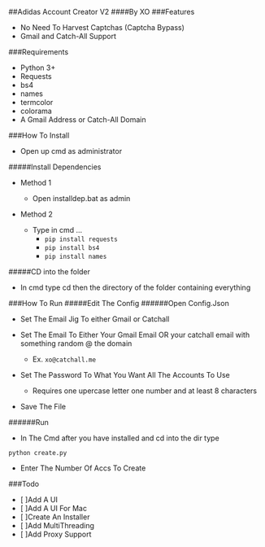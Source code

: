 ##Adidas Account Creator V2
####By XO
###Features
- No Need To Harvest Captchas  (Captcha Bypass)
- Gmail and Catch-All Support 

###Requirements
- Python 3+
- Requests
- bs4 
- names 
- termcolor 
- colorama
- A Gmail Address or Catch-All Domain

###How To Install
- Open up cmd as administrator 

#####Install Dependencies
+ Method 1
	                
	- Open installdep.bat as admin 
	                
+ Method 2
                
	- Type in cmd ...
		- `pip install requests `
		- `pip install bs4`
		- `pip install names`
                

#####CD into the folder
+ In cmd type cd then the directory of the folder containing everything

###How To Run
#####Edit The Config
######Open Config.Json
+ Set The Email Jig To either Gmail or Catchall
                
+ Set The Email To Either Your Gmail Email OR your catchall email with something random @ the domain
	+ Ex. `xo@catchall.me`
                

+ Set The Password To What You Want All The Accounts To Use
                
	 + Requires one upercase letter one number and at least 8 characters 
                

+ Save The File

######Run



- In The Cmd after you have installed and cd into the dir type 

`python create.py`

- Enter The Number Of Accs To Create


###Todo
- [ ]Add A UI
-  [ ]Add A UI For Mac
- [ ]Create An Installer
- [ ]Add MultiThreading
- [ ]Add Proxy Support





